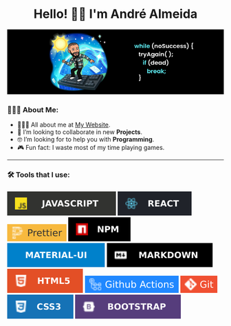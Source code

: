 <h1 align="center">Hello! 👋🏻 I'm André Almeida</h1>


![](https://github.com/andrealmeida-24/andrealmeida-24/blob/main/GitHub_banner2.jpg)

### 👨🏻‍💻 About Me:
- 🙋🏻‍♂️ All about me at [My Website](https://andrealmeida-24.github.io/My-Portfolio/).
- 👥  I’m looking to collaborate in new **Projects**.
- 🤓 I’m looking for to help you with **Programming**.
- 🎮 Fun fact: I waste most of my time playing games.

<hr />

### 🛠 Tools that I use:
<h3 align="left">

![](https://github.com/andrealmeida-24/andrealmeida-24/blob/main/js.svg) 
![](https://github.com/andrealmeida-24/andrealmeida-24/blob/main/react.svg) 
![](https://github.com/andrealmeida-24/andrealmeida-24/blob/main/prettier.svg) 
![](https://github.com/andrealmeida-24/andrealmeida-24/blob/main/npm.svg) 
![](https://github.com/andrealmeida-24/andrealmeida-24/blob/main/material-ui.svg) 
![](https://github.com/andrealmeida-24/andrealmeida-24/blob/main/markdown.svg) 
![](https://github.com/andrealmeida-24/andrealmeida-24/blob/main/html.svg) 
![](https://github.com/andrealmeida-24/andrealmeida-24/blob/main/github-actions.svg) 
![](https://github.com/andrealmeida-24/andrealmeida-24/blob/main/git.svg) 
![](https://github.com/andrealmeida-24/andrealmeida-24/blob/main/css.svg)
![](https://github.com/andrealmeida-24/andrealmeida-24/blob/main/bootstrap.svg)

</h3>
